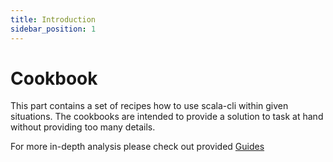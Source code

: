 ```yaml
---
title: Introduction
sidebar_position: 1
---
```


# Cookbook

This part contains a set of recipes how to use scala-cli within given situations. The cookbooks are intended to provide a solution to task at hand without providing too many details. 

For more in-depth analysis please check out provided [Guides](/docs/guides/introduction)
